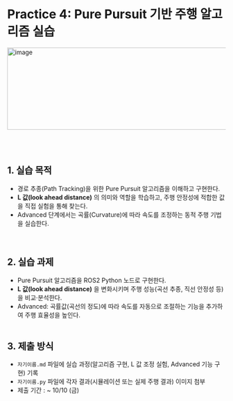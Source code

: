 # Practice 4: Pure Pursuit 기반 주행 알고리즘 실습
<img width="579" height="189" alt="image" src="https://github.com/user-attachments/assets/502c0c52-f202-4bc9-81ae-5c2846768387" />


<br><br>

## 1. 실습 목적
- 경로 추종(Path Tracking)을 위한 Pure Pursuit 알고리즘을 이해하고 구현한다.
- **L 값(look ahead distance)** 의 의미와 역할을 학습하고, 주행 안정성에 적합한 값을 직접 실험을 통해 찾는다.
- Advanced 단계에서는 곡률(Curvature)에 따라 속도를 조정하는 동적 주행 기법을 실습한다.
  <br><br><br>

## 2. 실습 과제
- Pure Pursuit 알고리즘을 ROS2 Python 노드로 구현한다.
- **L 값(look ahead distance)** 을 변화시키며 주행 성능(곡선 추종, 직선 안정성 등)을 비교·분석한다.
- Advanced: 곡률값(곡선의 정도)에 따라 속도를 자동으로 조절하는 기능을 추가하여 주행 효율성을 높인다.
  <br><br>

## 3. 제출 방식
- `자기이름.md` 파일에 실습 과정(알고리즘 구현, L 값 조정 실험, Advanced 기능 구현) 기록
- `자기이름.py` 파일에 각자 결과(시뮬레이션 또는 실제 주행 결과) 이미지 첨부
- 제출 기간 : ~ 10/10 (금)
